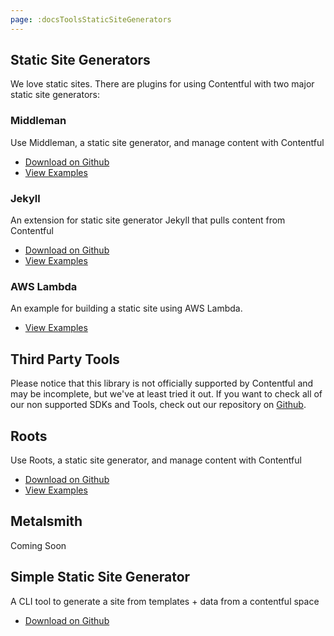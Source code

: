 ```yaml
---
page: :docsToolsStaticSiteGenerators
---
```


## Static Site Generators

We love static sites. There are plugins for using Contentful with two major static site generators:

### Middleman
Use Middleman, a static site generator, and manage content with Contentful

- [Download on Github](https://github.com/contentful/contentful_middleman)
- [View Examples](https://github.com/contentful/contentful_middleman_examples)

### Jekyll
An extension for static site generator Jekyll that pulls content from Contentful

- [Download on Github](https://github.com/contentful/jekyll-contentful-data-import)
- [View Examples](https://github.com/contentful/contentful_jekyll_examples)

### AWS Lambda
An example for building a static site using AWS Lambda.

- [View Examples](https://github.com/contentful-labs/contentful-aws-lambda-static)

## Third Party Tools

Please notice that this library is not officially supported by Contentful and may be incomplete, but we've at least tried it out.
If you want to check all of our non supported SDKs and Tools, check out our repository on [Github](https://github.com/contentful-labs/awesome-contentful).

## Roots
Use Roots, a static site generator, and manage content with Contentful

- [Download on Github](https://github.com/carrot/roots-contentful)
- [View Examples](/blog/2015/04/28/webinar-contentful-roots-static-sites/)

## Metalsmith

Coming Soon

## Simple Static Site Generator

A CLI tool to generate a site from templates + data from a contentful space

- [Download on Github](https://github.com/Textalk/contentful-static)
